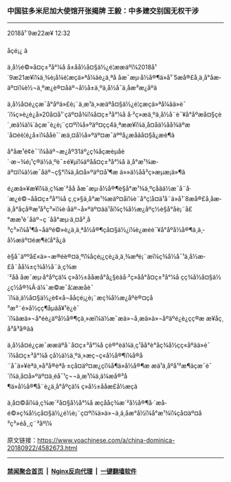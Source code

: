 ### 中国驻多米尼加大使馆开张揭牌 王毅：中多建交别国无权干涉
------------------------

<div class="published">
 <span class="date" title="ä¸­å½æ¶é´">
  <time datetime="2018-09-22T12:32:21+08:00">
   2018å¹´9æ22æ¥ 12:32
  </time>
 </span>
</div>
<br/>
<div class="wsw">
 <span class="dateline">
  åçé¡¿ â
 </span>
 <p>
  ä¸­å½é©»å¤ç±³å°¼å å±åå½å¤§ä½¿é¦ææäºï¼2018å¹´9æ21æ¥ï¼ä¸¾è¡å¼é¦æ­çä»ªå¼ãè¿ä¸ªå åæ¯æµ·å½å®¶ä»å¹´5æå®£å¸ä¸å°åæ­äº¤ï¼è½¬ä¸ºæ¿è®¤åäº¬å½å±ä¸ºä¸­å½å¯ä¸åæ³æ¿åºã
 </p>
 <p>
  ä¸­å½å¤é¿çæ¯å°åºä»£è¡¨ä¸­æ¹ä¸»æäºå¤§ä½¿é¦çæ­çä»ªå¼ãä»è¯´ï¼ç»è¿è¿å»20å¤å¹´çäº¤å¾ï¼å¤ç±³å°¼å å·²ç»æä¸ºä¸­å½å¨è¯¥å°åºæå¤§çè´¸æä¼ä¼´ãçæ¯è¿è¡¨ç¤ºï¼å»ºäº¤ç­ç­4ä¸ªææ¥ï¼ä¸­å¤åä½åå¾äºæ´å¤éè¦è¿å±ï¼ååè¯´æä¸¤å½å»ºäº¤æ¯äººå¿æåãå¤§å¿æè¶ã
 </p>
 <p>
  å°åæ¹é¢è¯´ï¼åäº¬æ¿åº31äº¿ç¾åçæèµåè´·æ¬¾é¡¹ç®ä½ä¸ºè¯±é¥µï¼äºåå¤ç±³å°¼å ä¸å°æ¹¾æ­äº¤ï¼ä½æ¯åäº¬ç§°ï¼ä¸­å¤å»ºäº¤å¹¶æ ä»»ä½åå³ç»æµæ¡ä»¶ã
 </p>
 <p>
  é¿æä»¥æ¥ï¼ä¸­ç¾æ´²åå åæ¯æµ·å½å®¶è§å°æ¹¾ä¸ºçåãä½æ¯å¨å·´æ¿é©¬åå¤ç±³å°¼å ç¸ç»§ä¸å°æ¹¾æ­äº¤åï¼è¨å°ç¦å¤ä¹å¨ä»å¹´8æå®£å¸åæ­ä¸å°åçå®æ¹å³ç³»ï¼è·åäº¬å»ºäº¤ãä¹åï¼ç¾å½æ¿åºç½è§å°åè¡¨å£°ææ¹è¯åäº¬ç ´åå°æµ·ä¸¤å²¸å³ç³»ï¼å¹¶å¬åäºé©»è¿ä¸ä¸ªå½å®¶çå¤§ä½¿ï¼è¿æéè¯¥å°åºå½å®¶ä¸ä¸­å½æäº¤éæ¶è¦å°å¿ã
 </p>
 <p>
  è§å¯äººå£«ä»¬æ®éè®¤ä¸ºï¼åçé¡¿çè¿ä¸ä¸¾æªè¡¨æï¼ç¾å½å¯¹ä¸­å½æ­£å¨åå¼±ç¾å½å¨ä¸­ç¾æ´²åå åæ¯æµ·å°åºçä¼ ç»å½±ååæå°å¿§èãå·²ç»åå°å¤ç±³å°¼å çç¾å½å¤§ä½¿ç½å®¾Â·ä¼¯æ©æ¯å¦ææåè¯´ï¼ä¸ä½å¤§ä½¿è¢«å¬ååçé¡¿è¡¨æç¾å½æ¿åºè®¤çå³æ³¨é»å½çç¶åµãå¥¹è¿è¯´ï¼âæä»¬å°éè¿äºå½å®¶çä¸»æï¼ä½æ¯æä»¬å¸æä»ä»¬åºäºé¿è¿çç®æ æ¥åç¸å³å³å®ãâ
 </p>
 <p>
  ä¸­å½å¤é¿çæ¯ææäºå¨å¤ç±³å°¼å çè®°èä¼ä¸ç¹åå°è°åç¾å½çç«åºãä»è¯´ï¼å¤ç±³å°¼å ç­å½ä½ä¸ºä¸»æç¬ç«å½å®¶ï¼å®å¨å¯ä»¥èªä¸»å³å®èªå·±çå¤äº¤æ¿ç­ï¼å¶ä»å½å®¶æ æä¹ä¸åºå¹²æ¶ãçæ¯è¯´ï¼ä¸­å¤å»ºäº¤ä¸éå¯¹ç¬¬ä¸æ¹ï¼ä¸ä¼æå®³å¶ä»å½å®¶å¨è¿ä¸å°åºçä¼ ç»å½±ååæ­£å½æçã
 </p>
 <p>
  ä¸å¤©åï¼ä¸­ç¾æ´²å¤§å½å°¼å æçååç¾æ´²å½å®¶å·´æå­é©»ç¾å½çå¤§ä½¿é½è¡¨ç¤ºï¼ä»ä»¬ä¸ä¸­åæ°å½ï¼å°æ¹¾ï¼çå¤äº¤å³ç³»éå¸¸ç¨³åºï¼
 </p>
</div>

原文链接：https://www.voachinese.com/a/china-dominica-20180922/4582673.html


------------------------
#### [禁闻聚合首页](https://github.com/gfw-breaker/banned-news/blob/master/README.md) &nbsp;|&nbsp; [Nginx反向代理](https://github.com/gfw-breaker/open-proxy/blob/master/README.md) &nbsp;|&nbsp;  [一键翻墙软件](https://github.com/gfw-breaker/nogfw/blob/master/README.md)